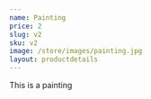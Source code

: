 ```yaml
---
name: Painting
price: 2
slug: v2
sku: v2
image: /store/images/painting.jpg
layout: productdetails
---
```

This is a painting
